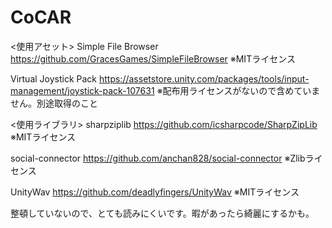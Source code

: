 # CoCAR
<使用アセット>
Simple File Browser
https://github.com/GracesGames/SimpleFileBrowser
※MITライセンス

Virtual Joystick Pack
https://assetstore.unity.com/packages/tools/input-management/joystick-pack-107631
※配布用ライセンスがないので含めていません。別途取得のこと

<使用ライブラリ>
sharpziplib
https://github.com/icsharpcode/SharpZipLib
※MITライセンス

social-connector
https://github.com/anchan828/social-connector
※Zlibライセンス

UnityWav
https://github.com/deadlyfingers/UnityWav
※MITライセンス

整頓していないので、とても読みにくいです。暇があったら綺麗にするかも。
